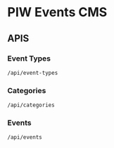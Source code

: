 # PIW Events CMS

## APIS

### Event Types

`/api/event-types`

### Categories

`/api/categories`

### Events

`/api/events`
